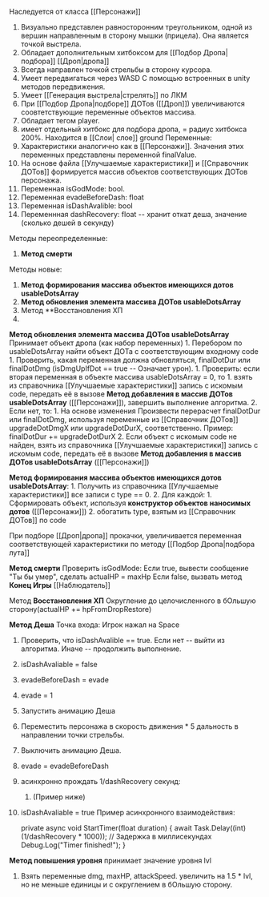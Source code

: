 Наследуется от класса [[Персонажи]]

1. Визуально представлен равносторонним треугольником, одной из вершин направленным в сторону мышки (прицела). Она является точкой выстрела. 
2. Обладает дополнительным хитбоксом для [[Подбор Дропа|подбора]] [[Дроп|дропа]]
3. Всегда направлен точкой стрельбы в сторону курсора.
4. Умеет передвигаться через WASD  С помощью встроенных в unity методов передвижения.
5. Умеет [[Генерация выстрела|стрелять]] по ЛКМ
6. При [[Подбор Дропа|подборе]] ДОТов ([[Дроп]]) увеличиваются соовтетствующие переменные объектов массива.
7. Обладает тегом player.
8. имеет отдельный хитбокс для подбора дропа, = радиус хитбокса 200%. Находится в [[Слои| слое]] ground
Переменные:
1. Характеристики аналогично как в [[Персонажи]]. Значения этих переменных представлены переменной finalValue.
2. На основе файла [[Улучшаемые характеристики]] и [[Справочник ДОТов]] формируется массив объектов соответствующих ДОТов персонажа. 
3. Переменная isGodMode: bool.
4. Переменная evadeBeforeDash: float
5. Переменная isDashAvalible: bool
6. Переменнная dashRecovery: float -- хранит откат деша, значение (сколько дешей в секунду)

Методы переопределенные:
1. **Метод смерти**

Методы новые:
1. **Метод формирования массива объектов имеющихся дотов usableDotsArray**
2. **Метод обновления элемента массива ДОТов usableDotsArray**
3. Метод **Восстановления ХП
4. 



**Метод обновления элемента массива ДОТов usableDotsArray**
Принимает объект дропа (как набор переменных)
	1. Перебором по usableDotsArray найти объект ДОТа с соответствующим входному code 
		1. Проверить, какая переменная должна обновляться, finalDotDur или finalDotDmg (isDmgUpIfDot == true -- Означает урон).
			1. Проверить: если вторая переменная в объекте массива usableDotsArray = 0, то 
				1. взять из справочника [[Улучшаемые характеристики]] запись с искомым code, передать её в вызове **Метод добавления в массив ДОТов usableDotsArray** ([[Персонажи]]), завершить выполнение алгоритма.
			2. Если нет, то:
				1. На основе изменения Произвести перерасчет finalDotDur или finalDotDmg, используя переменные из [[Справочник ДОТов]] upgradeDotDmgX или upgradeDotDurX, соответственно. Пример: finalDotDur += upgradeDotDurX
	2. Если объект с искомым code не найден, взять из справочника [[Улучшаемые характеристики]] запись с искомым code, передать её в вызове **Метод добавления в массив ДОТов usableDotsArray** ([[Персонажи]])

**Метод формирования массива объектов имеющихся дотов usableDotsArray**:
	1. Получить из справочника [[Улучшаемые характеристики]] все записи с type == 0.
	2. Для каждой:
		1. Сформировать объект, используя **конструктор объектов наносимых дотов** ([[Персонажи]])
		2. обогатить type, взятым из [[Справочник ДОТов]] по code


При подборе [[Дроп|дропа]] прокачки, увеличивается переменная соответствующей характеристики по методу [[Подбор Дропа|подбора лута]]

**Метод смерти**
Проверить isGodMode:
	Если true, вывести сообщение "Ты бы умер", сделать actualHP = maxHp
	Если false, вызвать метод **Конец Игры** [[Наблюдатель]]




 Метод **Восстановления ХП**
	Округление до целочисленного в бОльшую сторону(actualHP += hpFromDropRestore)


**Метод Деша**
Точка входа: Игрок нажал на Space 
1. Проверить, что isDashAvalible == true. Если нет -- выйти из алгоритма. Иначе -- продолжить выполнение.
2. isDashAvaliable = false
3. evadeBeforeDash = evade
4. evade = 1
5. Запустить анимацию Деша
6. Переместить персонажа в скорость движения * 5 дальность в направлении точки стрельбы.
7. Выключить анимацию Деша.
8. evade = evadeBeforeDash
9.  асинхронно прождать 1/dashRecovery секунд:
	1. (Пример ниже)
10. isDashAvaliable = true
Пример асинхронного взаимодействия:

	private async void StartTimer(float duration)
	{
	    await Task.Delay((int)(1/dashRecovery * 1000)); // Задержка в миллисекундах
	    Debug.Log("Timer finished!");
	}



**Метод повышения уровня**
принимает значение уровня lvl
1. Взять переменные dmg, maxHP, attackSpeed. увеличить на 1.5 * lvl, но не меньше единицы и с округлением в бОльшую сторону. 